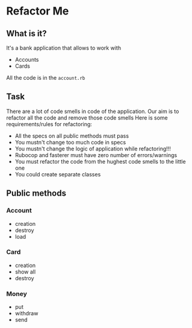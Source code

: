 # Refactor Me

## What is it?

It's a bank application that allows to work with
* Accounts
* Cards


All the code is in the `account.rb`

## Task

There are a lot of code smells in code of the application.
Our aim is to refactor all the code and remove those code smells
Here is some requirements/rules for refactoring:

- All the specs on all public methods must pass
- You mustn't change too much code in specs
- You mustn't change the logic of application while refactoring!!!
- Rubocop and fasterer must have zero number of errors/warnings
- You must refactor the code from the hughest code smells to the little one
- You could create separate classes

## Public methods

### Account

- creation
- destroy
- load

### Card

- creation
- show all
- destroy

### Money
- put
- withdraw
- send
